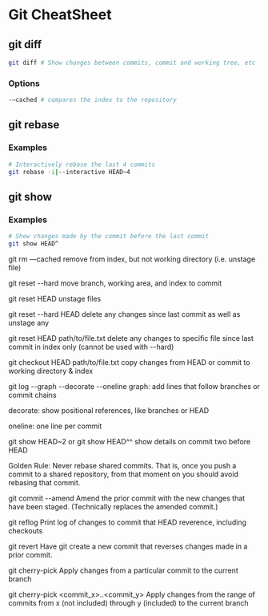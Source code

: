 # Git CheatSheet

## git diff
```bash
git diff # Show changes between commits, commit and working tree, etc
```

### Options
```bash
-—cached # compares the index to the repository
```

## git rebase
### Examples
```bash
# Interactively rebase the last 4 commits
git rebase -i|--interactive HEAD~4
```

## git show
### Examples
```bash
# Show changes made by the commit before the last commit
git show HEAD^
```
git rm —cached
  remove from index, but not working directory (i.e. unstage file)

git reset --hard <commit>
  move branch, working area, and index to commit

git reset HEAD
  unstage files

git reset --hard HEAD
  delete any changes since last commit as well as unstage any

git reset HEAD path/to/file.txt
  delete any changes to specific file since last commit in index only (cannot be used with --hard)

git checkout HEAD path/to/file.txt
  copy changes from HEAD or commit to working directory & index

git log --graph --decorate --oneline
  graph: add lines that follow branches or commit chains

  decorate: show positional references, like branches or HEAD

  oneline: one line per commit

git show HEAD~2 or git show HEAD^^
  show details on commit two before HEAD

Golden Rule:
  Never rebase shared commits. That is, once you push a commit to a shared repository, from that moment on you should avoid rebasing that commit.

git commit --amend
  Amend the prior commit with the new changes that have been staged. (Technically replaces the amended commit.)

git reflog
  Print log of changes to commit that HEAD reverence, including checkouts

git revert <commit>
  Have git create a new commit that reverses changes made in a prior commit.

git cherry-pick <commit>
  Apply changes from a particular commit to the current branch

git cherry-pick <commit_x>..<commit_y>
  Apply changes from the range of commits from x (not included) through y (included) to the current branch
